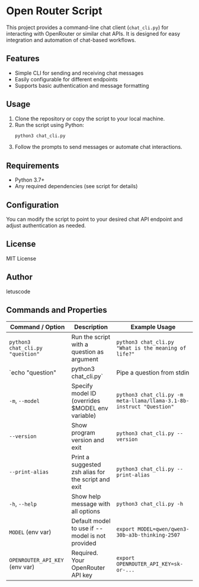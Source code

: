 # Open Router Script

This project provides a command-line chat client (`chat_cli.py`) for interacting with OpenRouter or similar chat APIs. It is designed for easy integration and automation of chat-based workflows.

## Features
- Simple CLI for sending and receiving chat messages
- Easily configurable for different endpoints
- Supports basic authentication and message formatting

## Usage
1. Clone the repository or copy the script to your local machine.
2. Run the script using Python:
   ```zsh
   python3 chat_cli.py
   ```
3. Follow the prompts to send messages or automate chat interactions.

## Requirements
- Python 3.7+
- Any required dependencies (see script for details)

## Configuration
You can modify the script to point to your desired chat API endpoint and adjust authentication as needed.

## License
MIT License

## Author
letuscode

## Commands and Properties
| Command / Option                | Description                                                                                 | Example Usage                                                      |
|---------------------------------|---------------------------------------------------------------------------------------------|--------------------------------------------------------------------|
| `python3 chat_cli.py "question"`| Run the script with a question as argument                                                   | `python3 chat_cli.py "What is the meaning of life?"`              |
| `echo "question" | python3 chat_cli.py` | Pipe a question from stdin                                                                | `echo "What's new in AI?" | python3 chat_cli.py`                 |
| `-m`, `--model`                 | Specify model ID (overrides $MODEL env variable)                                             | `python3 chat_cli.py -m meta-llama/llama-3.1-8b-instruct "Question"` |
| `--version`                     | Show program version and exit                                                               | `python3 chat_cli.py --version`                                    |
| `--print-alias`                 | Print a suggested zsh alias for the script and exit                                         | `python3 chat_cli.py --print-alias`                                |
| `-h`, `--help`                  | Show help message with all options                                                          | `python3 chat_cli.py -h`                                           |
| `MODEL` (env var)               | Default model to use if --model is not provided                                             | `export MODEL=qwen/qwen3-30b-a3b-thinking-2507`                    |
| `OPENROUTER_API_KEY` (env var)  | Required. Your OpenRouter API key                                                           | `export OPENROUTER_API_KEY=sk-or-...`                              |
